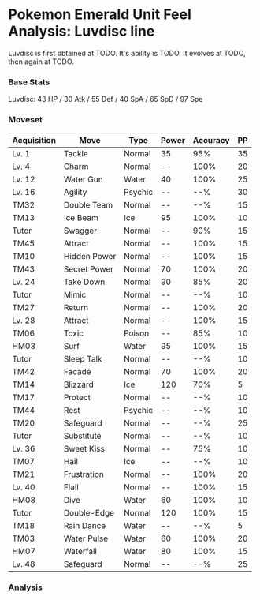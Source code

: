 # Pokemon Emerald Unit Feel Analysis: Luvdisc line

Luvdisc is first obtained at TODO. It's ability is TODO. It evolves at TODO, then again at TODO.

### Base Stats

Luvdisc: 43 HP / 30 Atk / 55 Def / 40 SpA / 65 SpD / 97 Spe

### Moveset

|Acquisition|Move        |Type   |Power|Accuracy|PP |
|---        |---         |---    |---  |---     |---|
|Lv. 1      |Tackle      |Normal |35   |95%     |35 |
|Lv. 4      |Charm       |Normal |--   |100%    |20 |
|Lv. 12     |Water Gun   |Water  |40   |100%    |25 |
|Lv. 16     |Agility     |Psychic|--   |--%     |30 |
|TM32       |Double Team |Normal |--   |--%     |15 |
|TM13       |Ice Beam    |Ice    |95   |100%    |10 |
|Tutor      |Swagger     |Normal |--   |90%     |15 |
|TM45       |Attract     |Normal |--   |100%    |15 |
|TM10       |Hidden Power|Normal |--   |100%    |15 |
|TM43       |Secret Power|Normal |70   |100%    |20 |
|Lv. 24     |Take Down   |Normal |90   |85%     |20 |
|Tutor      |Mimic       |Normal |--   |--%     |10 |
|TM27       |Return      |Normal |--   |100%    |20 |
|Lv. 28     |Attract     |Normal |--   |100%    |15 |
|TM06       |Toxic       |Poison |--   |85%     |10 |
|HM03       |Surf        |Water  |95   |100%    |15 |
|Tutor      |Sleep Talk  |Normal |--   |--%     |10 |
|TM42       |Facade      |Normal |70   |100%    |20 |
|TM14       |Blizzard    |Ice    |120  |70%     |5  |
|TM17       |Protect     |Normal |--   |--%     |10 |
|TM44       |Rest        |Psychic|--   |--%     |10 |
|TM20       |Safeguard   |Normal |--   |--%     |25 |
|Tutor      |Substitute  |Normal |--   |--%     |10 |
|Lv. 36     |Sweet Kiss  |Normal |--   |75%     |10 |
|TM07       |Hail        |Ice    |--   |--%     |10 |
|TM21       |Frustration |Normal |--   |100%    |20 |
|Lv. 40     |Flail       |Normal |--   |100%    |15 |
|HM08       |Dive        |Water  |60   |100%    |10 |
|Tutor      |Double-Edge |Normal |120  |100%    |15 |
|TM18       |Rain Dance  |Water  |--   |--%     |5  |
|TM03       |Water Pulse |Water  |60   |100%    |20 |
|HM07       |Waterfall   |Water  |80   |100%    |15 |
|Lv. 48     |Safeguard   |Normal |--   |--%     |25 |

### Analysis